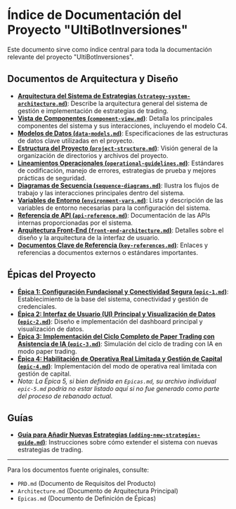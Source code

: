 # Índice de Documentación del Proyecto "UltiBotInversiones"

Este documento sirve como índice central para toda la documentación relevante del proyecto "UltiBotInversiones".

## Documentos de Arquitectura y Diseño

*   [**Arquitectura del Sistema de Estrategias (`strategy-system-architecture.md`)**](./strategy-system-architecture.md): Describe la arquitectura general del sistema de gestión e implementación de estrategias de trading.
*   [**Vista de Componentes (`component-view.md`)**](./component-view.md): Detalla los principales componentes del sistema y sus interacciones, incluyendo el modelo C4.
*   [**Modelos de Datos (`data-models.md`)**](./data-models.md): Especificaciones de las estructuras de datos clave utilizadas en el proyecto.
*   [**Estructura del Proyecto (`project-structure.md`)**](./project-structure.md): Visión general de la organización de directorios y archivos del proyecto.
*   [**Lineamientos Operacionales (`operational-guidelines.md`)**](./operational-guidelines.md): Estándares de codificación, manejo de errores, estrategias de prueba y mejores prácticas de seguridad.
*   [**Diagramas de Secuencia (`sequence-diagrams.md`)**](./sequence-diagrams.md): Ilustra los flujos de trabajo y las interacciones principales dentro del sistema.
*   [**Variables de Entorno (`environment-vars.md`)**](./environment-vars.md): Lista y descripción de las variables de entorno necesarias para la configuración del sistema.
*   [**Referencia de API (`api-reference.md`)**](./api-reference.md): Documentación de las APIs internas proporcionadas por el sistema.
*   [**Arquitectura Front-End (`front-end-architecture.md`)**](./front-end-architecture.md): Detalles sobre el diseño y la arquitectura de la interfaz de usuario.
*   [**Documentos Clave de Referencia (`key-references.md`)**](./key-references.md): Enlaces y referencias a documentos externos o estándares importantes.

## Épicas del Proyecto

*   [**Épica 1: Configuración Fundacional y Conectividad Segura (`epic-1.md`)**](./epic-1.md): Establecimiento de la base del sistema, conectividad y gestión de credenciales.
*   [**Épica 2: Interfaz de Usuario (UI) Principal y Visualización de Datos (`epic-2.md`)**](./epic-2.md): Diseño e implementación del dashboard principal y visualización de datos.
*   [**Épica 3: Implementación del Ciclo Completo de Paper Trading con Asistencia de IA (`epic-3.md`)**](./epic-3.md): Simulación del ciclo de trading con IA en modo paper trading.
*   [**Épica 4: Habilitación de Operativa Real Limitada y Gestión de Capital (`epic-4.md`)**](./epic-4.md): Implementación del modo de operativa real limitada con gestión de capital.
*   *Nota: La Épica 5, si bien definida en `Epicas.md`, su archivo individual `epic-5.md` podría no estar listado aquí si no fue generado como parte del proceso de rebanado actual.*

## Guías

*   [**Guía para Añadir Nuevas Estrategias (`adding-new-strategies-guide.md`)**](./adding-new-strategies-guide.md): Instrucciones sobre cómo extender el sistema con nuevas estrategias de trading.

---

Para los documentos fuente originales, consulte:
*   `PRD.md` (Documento de Requisitos del Producto)
*   `Architecture.md` (Documento de Arquitectura Principal)
*   `Epicas.md` (Documento de Definición de Épicas)
